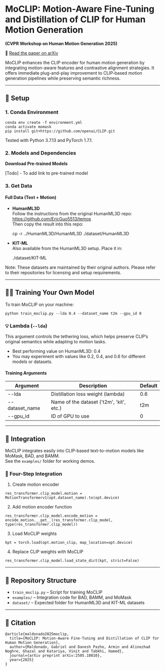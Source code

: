 # MoCLIP: Motion-Aware Fine-Tuning and Distillation of CLIP for Human Motion Generation  
**(CVPR Workshop on Human Motion Generation 2025)**

📄 [Read the paper on arXiv](https://arxiv.org/abs/2505.10810)

MoCLIP enhances the CLIP encoder for human motion generation by integrating motion-aware features and contrastive alignment strategies. It offers immediate plug-and-play improvement to CLIP-based motion generation pipelines while preserving semantic richness.

---

## 🔧 Setup

### 1. Conda Environment

```
conda env create -f environment.yml  
conda activate momask  
pip install git+https://github.com/openai/CLIP.git
```

Tested with Python 3.7.13 and PyTorch 1.7.1.

### 2. Models and Dependencies

**Download Pre-trained Models**

[Todo] - To add link to pre-trained model

### 3. Get Data

#### Full Data (Text + Motion)

- **HumanML3D**  
  Follow the instructions from the original HumanML3D repo: https://github.com/EricGuo5513/temos  
  Then copy the result into this repo:

  cp -r ../HumanML3D/HumanML3D ./dataset/HumanML3D

- **KIT-ML**  
  Also available from the HumanML3D setup. Place it in:

  ./dataset/KIT-ML

Note: These datasets are maintained by their original authors. Please refer to their repositories for licensing and setup requirements.

---

## 🏋️‍♂️ Training Your Own Model

To train MoCLIP on your machine:
```
python train_moclip.py --lda 0.4 --dataset_name t2m --gpu_id 0
```
### 💡 Lambda (`--lda`)

This argument controls the tethering loss, which helps preserve CLIP’s original semantics while adapting to motion tasks.

- Best performing value on HumanML3D: 0.4  
- You may experiment with values like 0.2, 0.4, and 0.6 for different models or datasets.

#### Training Arguments

| Argument         | Description                                  | Default |
|------------------|----------------------------------------------|---------|
| --lda            | Distillation loss weight (lambda)            | 0.6     |
| --dataset_name   | Name of the dataset ('t2m', 'kit', etc.)     | t2m     |
| --gpu_id         | ID of GPU to use                             | 0       |

---

## 🔌 Integration

MoCLIP integrates easily into CLIP-based text-to-motion models like MoMask, BAD, and BAMM.  
See the `examples/` folder for working demos.

### 🧩 Four-Step Integration

1. Create motion encoder  
```
res_transformer.clip_model.motion = MotionTransformerv1(opt.dataset_name).to(opt.device)
```
2. Add motion encoder function  
```
res_transformer.clip_model.encode_motion = encode_motion.__get__(res_transformer.clip_model, type(res_transformer.clip_model))
```
3. Load MoCLIP weights  
```
kpt = torch.load(opt.motion_clip, map_location=opt.device)
```
4. Replace CLIP weights with MoCLIP  
```
res_transformer.clip_model.load_state_dict(kpt, strict=False)
```
---

## 📁 Repository Structure

- `train_moclip.py` – Script for training MoCLIP  
- `examples/` – Integration code for BAD, BAMM, and MoMask
- `dataset/` – Expected folder for HumanML3D and KIT-ML datasets

---

## 📣 Citation
```
@article{maldonado2025moclip,  
  title={MoCLIP: Motion-Aware Fine-Tuning and Distillation of CLIP for Human Motion Generation},  
  author={Maldonado, Gabriel and Danesh Pazho, Armin and Alinezhad Noghre, Ghazal and Katariya, Vinit and Tabkhi, Hamed},  
  journal={arXiv preprint arXiv:2505.10810},  
  year={2025}  
}
```
